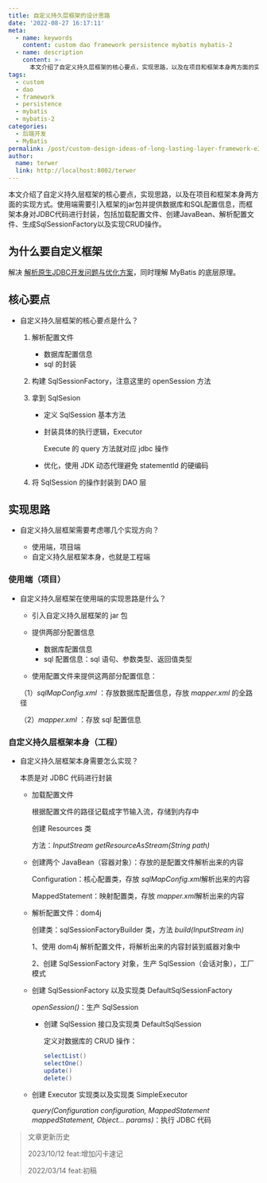```yaml
---
title: 自定义持久层框架的设计思路
date: '2022-08-27 16:17:11'
meta:
  - name: keywords
    content: custom dao framework persistence mybatis mybatis-2
  - name: description
    content: >-
      本文介绍了自定义持久层框架的核心要点，实现思路，以及在项目和框架本身两方面的实现方式。使用端需要引入框架的jar包并提供数据库和SQL配置信息，而框架本身对JDBC代码进行封装，包括加载配置文件、创建JavaBean、解析配置文件、生成SqlSessionFactory以及实现CRUD操作。
tags:
  - custom
  - dao
  - framework
  - persistence
  - mybatis
  - mybatis-2
categories:
  - 后端开发
  - MyBatis
permalink: /post/custom-design-ideas-of-long-lasting-layer-framework-e3eoi.html
author:
  name: terwer
  link: http://localhost:8002/terwer
---
```

本文介绍了自定义持久层框架的核心要点，实现思路，以及在项目和框架本身两方面的实现方式。使用端需要引入框架的jar包并提供数据库和SQL配置信息，而框架本身对JDBC代码进行封装，包括加载配置文件、创建JavaBean、解析配置文件、生成SqlSessionFactory以及实现CRUD操作。

<!-- more -->




## 为什么要自定义框架

解决 [解析原生JDBC开发问题与优化方案](/post/analyze-the-development-problem-and-optimization-plan-of-native-jdbc-zsccqc.html)，同时理解 MyBatis 的底层原理。

## 核心要点

* 自定义持久层框架的核心要点是什么？

  1. 解析配置文件

     * 数据库配置信息
     * sql 的封装
  2. 构建 SqlSessionFactory，注意这里的 openSession 方法
  3. 拿到 SqlSesion

     * 定义 SqlSession 基本方法
     * 封装具体的执行逻辑，Executor

       Execute 的 query 方法就对应 jdbc 操作
     * 优化，使用 JDK 动态代理避免 statementId 的硬编码
  4. 将 SqlSession 的操作封装到 DAO 层

## 实现思路

* 自定义持久层框架需要考虑哪几个实现方向？

  * 使用端，项目端
  * 自定义持久层框架本身，也就是工程端

### 使用端（项目）

* 自定义持久层框架在使用端的实现思路是什么？

  * 引入自定义持久层框架的 jar 包
  * 提供两部分配置信息

    * 数据库配置信息
    * sql 配置信息：sql 语句、参数类型、返回值类型
  * 使用配置文件来提供这两部分配置信息：

  （1）*sqlMapConfig.xml*​ ：存放数据库配置信息，存放 *mapper.xml*​ 的全路径

  （2）*mapper.xml*​  ：存放 sql 配置信息

### 自定义持久层框架本身（工程）

* 自定义持久层框架本身需要怎么实现？

  本质是对 JDBC 代码进行封装

  * 加载配置文件

    根据配置文件的路径记载成字节输入流，存储到内存中

    创建 Resources 类

    方法：*InputStream getResourceAsStream(String path)*​
  * 创建两个 JavaBean（容器对象）：存放的是配置文件解析出来的内容

    Configuration：核心配置类，存放 *sqlMapConfig.xml*​ 解析出来的内容

    MappedStatement：映射配置类，存放 *mapper.xml*​ 解析出来的内容
  * 解析配置文件：dom4j

    创建类：sqlSessionFactoryBuilder 类，方法 *build(InputStream in)*​

    1、使用 dom4j 解析配置文件，将解析出来的内容封装到威器对象中

    2、创建 SqlSessionFactory 对象，生产 SqlSession（会话对象），工厂模式
  * 创建 SqlSessionFactory 以及实现类 DefaultSqlSessionFactory

    ​*openSession()*​：生产 SqlSession

    * 创建 SqlSession 接口及实现类 DefaultSqlSession

      定义对数据库的 CRUD 操作：

      ```java
      selectList()
      selectOne()
      update()
      delete()
      ```
  * 创建 Executor 实现类以及实现类 SimpleExecutor

    ​*query(Configuration configuration, MappedStatement mappedStatement, Object... params)*​：执行 JDBC 代码

> 文章更新历史
>
> 2023/10/12 feat:增加闪卡速记
>
> 2022/03/14 feat:初稿

‍
